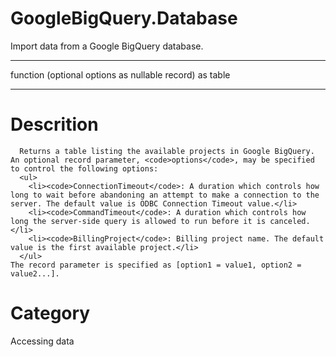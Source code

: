 ﻿# GoogleBigQuery.Database
Import data from a Google BigQuery database.
***
function (optional options as nullable record) as table
***
# Descrition 

      Returns a table listing the available projects in Google BigQuery. An optional record parameter, <code>options</code>, may be specified to control the following options:
      <ul>
        <li><code>ConnectionTimeout</code>: A duration which controls how long to wait before abandoning an attempt to make a connection to the server. The default value is ODBC Connection Timeout value.</li>
        <li><code>CommandTimeout</code>: A duration which controls how long the server-side query is allowed to run before it is canceled.</li>
        <li><code>BillingProject</code>: Billing project name. The default value is the first available project.</li>
      </ul>
    The record parameter is specified as [option1 = value1, option2 = value2...].
    
# Category 
Accessing data

